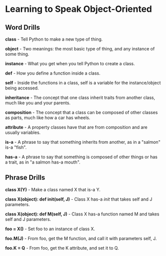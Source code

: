 # Learning to Speak Object-Oriented

## Word Drills

**class** - Tell Python to make a new type of thing. 

**object** - Two meanings: the most basic type of thing, and any instance of some thing. 

**instance** - What you get when you tell Python to create a class.

**def** - How you define a function inside a class. 

**self** - Inside the functions in a class, self is a variable for the instance/object being accessed. 

**inheritance** - The concept that one class inherit traits from another class, much like you and your parents.

**composition** - The concept that a class can be composed of other classes as parts, much like how a car has wheels. 

**attribute** - A property classes have that are from composition and are usually variables. 

**is-a** - A phrase to say that something inherits from another, as in a "salmon" is-a "fish". 

**has-a** - A phrase to say that something is composed of other things or has a trait, as in "a salmon has-a mouth". 


## Phrase Drills

**class X(Y)** - Make a class named X that is-a Y.

**class X(object): def __init__(self, J)** - Class X has-a _init_ that takes self and J parameters. 

**class X(object): def M(self, J)** - Class X has-a function named M and takes self and J parameters. 

**foo = X()** - Set foo to an instance of class X.

**foo.M(J)** - From foo, get the M function, and call it with parameters self, J.

**foo.K = Q** - From foo, get the K attribute, and set it to Q.

